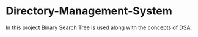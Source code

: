 # Directory-Management-System
<p>In this project Binary Search Tree is used along with the concepts of DSA.</p>
